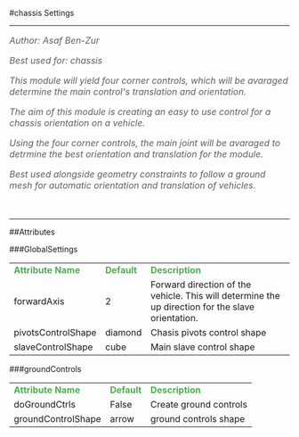 <body>
#chassis Settings
<hr width = 100%>
<font color = #5f5f5f size = 3pt>
<i>
Author: Asaf Ben-Zur <br>
Best used for: chassis <br>
This module will yield four corner controls, which will be avaraged determine the main control's translation and orientation.  <br>
The aim of this module is creating an easy to use control for a chassis orientation on a vehicle. <br>
Using the four corner controls, the main joint will be avaraged to detrmine the best orientation and translation for the module. <br>
Best used alongside geometry constraints to follow a ground mesh for automatic orientation and translation of vehicles.   <br>
</i>
<br>
</font>
<hr width = 100%>
##Attributes
</table></font>
###GlobalSettings
<table><tr><td><b><font size = 3pt color = #4caf50>Attribute Name</td><td><font color = #4caf50><b>Default</td><td><font color = #4caf50><b>Description</td></tr>
<tr><td>forwardAxis</td>
<td>2</td>
<td>Forward direction of the vehicle. This will determine the up direction for the slave orientation.</td></tr>
<tr><td>pivotsControlShape</td>
<td>diamond</td>
<td>Chasis pivots control shape</td></tr>
<tr><td>slaveControlShape</td>
<td>cube</td>
<td>Main slave control shape</td></tr>
</table></font>
###groundControls
<table><tr><td><b><font size = 3pt color = #4caf50>Attribute Name</td><td><font color = #4caf50><b>Default</td><td><font color = #4caf50><b>Description</td></tr>
<tr><td>doGroundCtrls</td>
<td>False</td>
<td>Create ground controls</td></tr>
<tr><td>groundControlShape</td>
<td>arrow</td>
<td>ground controls shape</td></tr>
</table></font>

